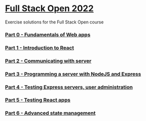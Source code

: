 # [Full Stack Open 2022](https://fullstackopen.com/en/)
Exercise solutions for the Full Stack Open course

### [Part 0 - Fundamentals of Web apps](./part0)
### [Part 1 - Introduction to React](./part1)
### [Part 2 - Communicating with server](./part2)
### [Part 3 - Programming a server with NodeJS and Express](./part3)
### [Part 4 - Testing Express servers, user administration](./part4)
### [Part 5 - Testing React apps](./part5)
### [Part 6 - Advanced state management](./part6)
